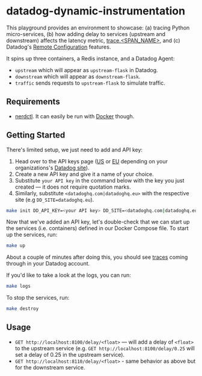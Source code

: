 # datadog-dynamic-instrumentation

This playground provides an environment to showcase: (a) tracing Python micro-services, (b) how adding delay to services (upstream and downstream) affects the latency metric, [trace.<SPAN_NAME>](https://docs.datadoghq.com/tracing/metrics/metrics_namespace/#latency-distribution), and (c) Datadog's [Remote Configuration](https://docs.datadoghq.com/agent/remote_config/?tab=configurationyamlfile) features.

It spins up three containers, a Redis instance, and a Datadog Agent:

- `upstream` which will appear as `upstream-flask` in Datadog.
- `downstream` which will appear as `downstream-flask`.
- `traffic` sends requests to `upstream-flask` to simulate traffic.

## Requirements

- [nerdctl](https://github.com/containerd/nerdctl). It can easily be run with [Docker](https://www.docker.com/) though.

## Getting Started

There's limited setup, we just need to add and API key:

1. Head over to the API keys page ([US](https://app.datadoghq.com/organization-settings/api-keys) or [EU](https://app.datadoghq.eu/organization-settings/api-keys) depending on your organizations's [Datadog site](https://docs.datadoghq.com/getting_started/site/)).
2. Create a new API key and give it a name of your choice.
3. Substitute `your API key` in the command below with the key you just created — it does not require quotation marks.
4. Similarly, substitute `<datadoghq.com|datadoghq.eu>` with the respective site (e.g `DD_SITE=datadoghq.eu`).

```bash
make init DD_API_KEY=<your API key> DD_SITE=<datadoghq.com|datadoghq.eu>
```

Now that we've added an API key, let's double-check that we can start up the services (i.e. containers) defined in our Docker Compose file. To start up the services, run:

```bash
make up
```

About a couple of minutes after doing this, you should see [traces](https://app.datadoghq.com/apm/traces?query=%40_top_level%3A1%20env%3Adev%20service%3Aupstream-flask&cols=core_service%2Ccore_resource_name%2Clog_duration%2Clog_http.method%2Clog_http.status_code&historicalData=false&messageDisplay=inline&sort=desc&start=1660055623242&end=1660056523242&paused=false) coming through in your Datadog account.

If you'd like to take a look at the logs, you can run:

```bash
make logs
```

To stop the services, run:

```bash
make destroy
```

## Usage

- `GET http://localhost:8100/delay/<float>` — will add a delay of `<float>` to the upstream service (e.g. `GET http://localhost:8100/delay/0.25` will set a delay of 0.25 in the upstream service).
- `GET http://localhost:8110/delay/<float>` - same behavior as above but for the downstream service.